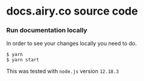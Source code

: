 # docs.airy.co source code

### Run documentation locally

In order to see your changes locally you need to do.

```
$ yarn
$ yarn start
```

This was tested with `node.js` version `12.18.3`
